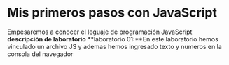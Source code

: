 # Mis primeros pasos con JavaScript

Empesaremos a conocer el leguaje de programación JavaScript
**descripción de laboratorio**
**laboratorio 01:**En este 
laboratorio hemos vinculado un archivo
JS y ademas hemos ingresado texto y
numeros en la consola del navegador 